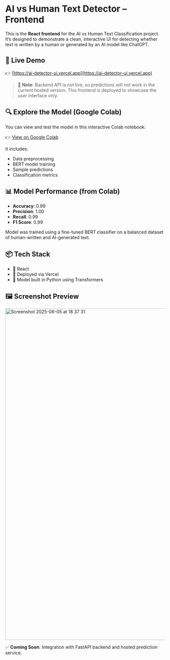 # AI vs Human Text Detector – Frontend

This is the **React frontend** for the AI vs Human Text Classification project. It’s designed to demonstrate a clean, interactive UI for detecting whether text is written by a human or generated by an AI model like ChatGPT.

## 🔗 Live Demo  
👉 [https://ai-detector-ui.vercel.app](https://ai-detector-ui.vercel.app)

> 🛑 **Note**: Backend API is not live, so predictions will not work in the current hosted version. This frontend is deployed to showcase the user interface only.

## 🔍 Explore the Model (Google Colab)

You can view and test the model in this interactive Colab notebook:

👉 [View on Google Colab](https://colab.research.google.com/drive/12vQL7jP2LtDJbvLzjy8qhvmHUmzxTDlh?usp=sharing)

It includes:
- Data preprocessing
- BERT model training
- Sample predictions
- Classification metrics

## 📊 Model Performance (from Colab)
- **Accuracy**: 0.99  
- **Precision**: 1.00  
- **Recall**: 0.99  
- **F1 Score**: 0.99  

Model was trained using a fine-tuned BERT classifier on a balanced dataset of human-written and AI-generated text.

## 📦 Tech Stack

- 🔹 React
- 🔹 Deployed via Vercel
- 🔹 Model built in Python using Transformers

## 🖼️ Screenshot Preview
<img width="1045" alt="Screenshot 2025-06-05 at 18 37 31" src="https://github.com/user-attachments/assets/6237051f-396e-4fb3-a1ae-34d88846b7a1" />



✅ **Coming Soon**: Integration with FastAPI backend and hosted prediction service.


